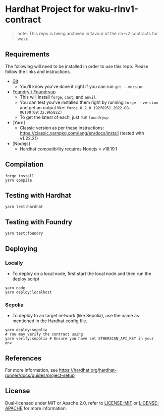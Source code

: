 # Hardhat Project for waku-rlnv1-contract

> note: This repo is being archived in favour of the rln-v2 contracts for waku.

## Requirements

The following will need to be installed in order to use this repo. Please follow the links and instructions.

- [Git](https://git-scm.com/book/en/v2/Getting-Started-Installing-Git)
  - You'll know you've done it right if you can run `git --version`
- [Foundry / Foundryup](https://github.com/gakonst/foundry)
  - This will install `forge`, `cast`, and `anvil`
  - You can test you've installed them right by running `forge --version` and get an output like: `forge 0.2.0 (92f8951 2022-08-06T00:09:32.96582Z)`
  - To get the latest of each, just run `foundryup`
- [Yarn]
  - Classic version as per these instructions: https://classic.yarnpkg.com/lang/en/docs/install (tested with v1.22.21)
- [Nodejs]
  - Hardhat compatibility requires Nodejs < v18.19.1

## Compilation

```shell
forge install
yarn compile
```

## Testing with Hardhat

```shell
yarn test:hardhat
```

## Testing with Foundry

```shell
yarn test:foundry
```

## Deploying

### Locally

- To deploy on a local node, first start the local node and then run the deploy script

```shell
yarn node
yarn deploy:localhost
```

### Sepolia

- To deploy to an target network (like Sepolia), use the name as mentioned in the Hardhat config file.

```shell
yarn deploy:sepolia
# You may verify the contract using
yarn verify:sepolia # Ensure you have set ETHERSCAN_API_KEY in your env
```

## References

For more information, see https://hardhat.org/hardhat-runner/docs/guides/project-setup

## License

Dual-licensed under MIT or Apache 2.0, refer to [LICENSE-MIT](LICENSE-MIT) or [LICENSE-APACHE](LICENSE-APACHE) for more information.
